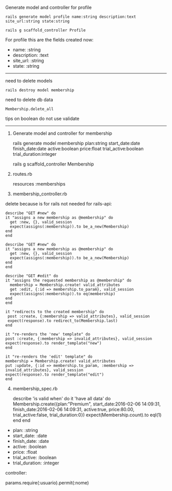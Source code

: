 

Generate model and controller for profile


    rails generate model profile name:string description:text site_url:string state:string

    rails g scaffold_controller Profile

For profile this are the fields created now:

+ name: :string
+ description: :text
+ site_url: :string
+ state: :string


-----

need to delete models

    rails destroy model membership
    
need to delete db data

    Membership.delete_all

tips on boolean do not use validate

-----

1) Generate model and controller for membership

    rails generate model membership plan:string start_date:date finish_date:date active:boolean price:float trial_active:boolean trial_duration:integer

    rails g scaffold_controller Membership
    
2) routes.rb   

    resources :memberships

3) membership_controller.rb

delete because is for rails not needed for rails-api:

    describe "GET #new" do
    it "assigns a new membership as @membership" do
      get :new, {}, valid_session
      expect(assigns(:membership)).to be_a_new(Membership)
    end
    end

    describe "GET #new" do
    it "assigns a new membership as @membership" do
      get :new, {}, valid_session
      expect(assigns(:membership)).to be_a_new(Membership)
    end
    end

    describe "GET #edit" do
    it "assigns the requested membership as @membership" do
      membership = Membership.create! valid_attributes
      get :edit, {:id => membership.to_param}, valid_session
      expect(assigns(:membership)).to eq(membership)
    end
    end

    it "redirects to the created membership" do
     post :create, {:membership => valid_attributes}, valid_session
     expect(response).to redirect_to(Membership.last)
    end
      
    it "re-renders the 'new' template" do
    post :create, {:membership => invalid_attributes}, valid_session
    expect(response).to render_template("new")
    end

    it "re-renders the 'edit' template" do
    membership = Membership.create! valid_attributes
    put :update, {:id => membership.to_param, :membership => invalid_attributes}, valid_session
    expect(response).to render_template("edit")
    end
    
4) membership_spec.rb

    describe 'is valid when' do
    it 'have all data' do
      Membership.create({plan:"Premium", start_date:2016-02-06 14:09:31, finish_date:2016-02-06 14:09:31, active:true, price:80.00, trial_active:false, trial_duration:0})
      expect(Membership.count).to eql(1)
    end
    end

+ plan: :string
+ start_date: :date
+ finish_date: :date
+ active: :boolean
+ price: :float
+ trial_active: :boolean
+ trial_duration: :integer


controller:

params.require(:usuario).permit(:nome)



